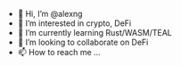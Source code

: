 - 👋 Hi, I’m @alexng  
- 👀 I’m interested in crypto, DeFi
- 🌱 I’m currently learning Rust/WASM/TEAL
- 💞️ I’m looking to collaborate on DeFi
- 📫 How to reach me ...

<!---
alexng55/alexng55 is a ✨ special ✨ repository because its `README.md` (this file) appears on your GitHub profile.
You can click the Preview link to take a look at your changes.
--->
